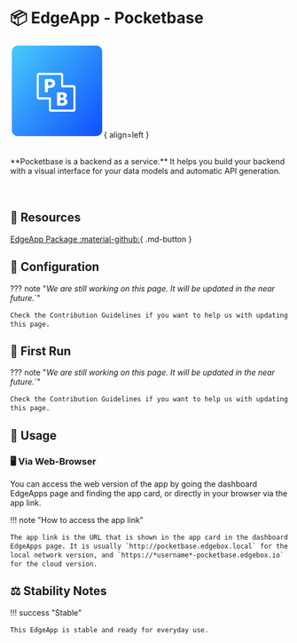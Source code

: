 # 📦 EdgeApp - Pocketbase

![Pocketbase Logo](../../assets/images/edgeapps/pocketbase.png){ align=left }

<br>
**Pocketbase is a backend as a service.** It helps you build your backend with a visual interface for your data models and automatic API generation.
<br><br><br>

## 🔗 Resources

[EdgeApp Package :material-github:](https://github.com/edgebox-iot/apps/tree/main/pocketbase){ .md-button }

## 📝 Configuration

??? note "*We are still working on this page. It will be updated in the near future.*`"

    Check the Contribution Guidelines if you want to help us with updating this page.

## 🏃 First Run

??? note "*We are still working on this page. It will be updated in the near future.*`"

    Check the Contribution Guidelines if you want to help us with updating this page.

## 📖 Usage

### 🖥️ Via Web-Browser

You can access the web version of the app by going the dashboard EdgeApps page and finding the app card, or directly in your browser via the app link.

!!! note "How to access the app link"

    The app link is the URL that is shown in the app card in the dashboard EdgeApps page. It is usually `http://pocketbase.edgebox.local` for the local network version, and `https://*username*-pocketbase.edgebox.io` for the cloud version.

## ⚖️ Stability Notes

!!! success "Stable"

    This EdgeApp is stable and ready for everyday use.
